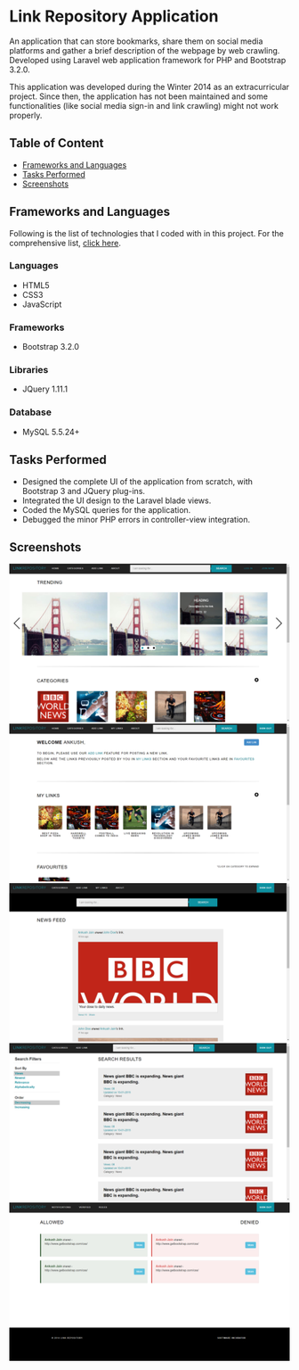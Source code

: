 # Link Repository Application
An application that can store bookmarks, share them on social media platforms and gather a brief description of the webpage by web crawling. Developed using Laravel web application framework for PHP and Bootstrap 3.2.0.

This application was developed during the Winter 2014 as an extracurricular project. Since then, the application has not been maintained and some functionalities (like social media sign-in and link crawling) might not work properly.

## Table of Content
- [Frameworks and Languages](#frameworks-and-languages)
- [Tasks Performed](#tasks-performed)
- [Screenshots](#screenshots)

## Frameworks and Languages
Following is the list of technologies that I coded with in this project. For the comprehensive list, <a href="/readme/dependencies.md">click here</a>.

### Languages
- HTML5
- CSS3
- JavaScript

### Frameworks
- Bootstrap 3.2.0

### Libraries
- JQuery 1.11.1

### Database
- MySQL 5.5.24+

## Tasks Performed
- Designed the complete UI of the application from scratch, with Bootstrap 3 and JQuery plug-ins.
- Integrated the UI design to the Laravel blade views.
- Coded the MySQL queries for the application.
- Debugged the minor PHP errors in controller-view integration.

## Screenshots

<img src="/readme/screenshots/ss_1.png" title="">
<img src="/readme/screenshots/ss_2.png" title="">
<img src="/readme/screenshots/ss_3.png" title="">
<img src="/readme/screenshots/ss_4.png" title="">
<img src="readme/screenshots/ss_5.png" title="">
